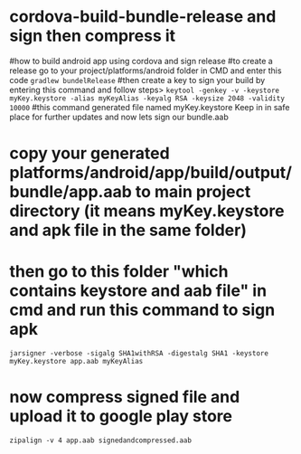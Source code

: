 # cordova-build-bundle-release and sign then compress it
#how to build android app using cordova and sign release 
#to create a release go to your project/platforms/android folder in CMD and enter this code
`gradlew bundelRelease`
#then create a key to sign your build by entering this command and follow steps>
`keytool -genkey -v -keystore myKey.keystore -alias myKeyAlias -keyalg RSA -keysize 2048 -validity 10000`
 #this command generated file named myKey.keystore Keep in in safe place for further updates and now lets sign our bundle.aab
# copy your generated platforms/android/app/build/output/bundle/app.aab to main project directory (it means myKey.keystore and apk file in the same folder)
# then go to this folder "which contains keystore and aab file" in cmd and run this command to sign apk
`jarsigner -verbose -sigalg SHA1withRSA -digestalg SHA1 -keystore myKey.keystore app.aab myKeyAlias`
# now compress signed file and upload it to google play store
`zipalign -v 4 app.aab signedandcompressed.aab`
